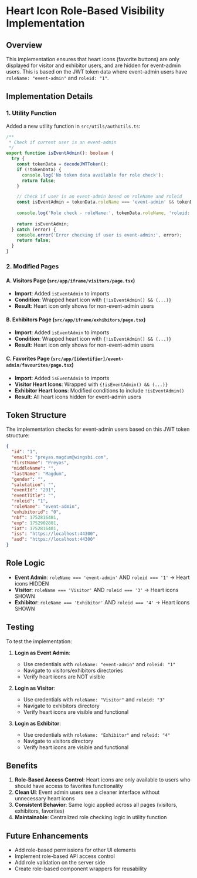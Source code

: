 # Heart Icon Role-Based Visibility Implementation

## Overview

This implementation ensures that heart icons (favorite buttons) are only displayed for visitor and exhibitor users, and are hidden for event-admin users. This is based on the JWT token data where event-admin users have `roleName: "event-admin"` and `roleid: "1"`.

## Implementation Details

### 1. Utility Function

Added a new utility function in `src/utils/authUtils.ts`:

```typescript
/**
 * Check if current user is an event-admin
 */
export function isEventAdmin(): boolean {
  try {
    const tokenData = decodeJWTToken();
    if (!tokenData) {
      console.log('No token data available for role check');
      return false;
    }

    // Check if user is an event-admin based on roleName and roleid
    const isEventAdmin = tokenData.roleName === 'event-admin' && tokenData.roleid === '1';
    
    console.log('Role check - roleName:', tokenData.roleName, 'roleid:', tokenData.roleid, 'isEventAdmin:', isEventAdmin);
    
    return isEventAdmin;
  } catch (error) {
    console.error('Error checking if user is event-admin:', error);
    return false;
  }
}
```

### 2. Modified Pages

#### A. Visitors Page (`src/app/iframe/visitors/page.tsx`)
- **Import**: Added `isEventAdmin` to imports
- **Condition**: Wrapped heart icon with `{!isEventAdmin() && (...)}`
- **Result**: Heart icon only shows for non-event-admin users

#### B. Exhibitors Page (`src/app/iframe/exhibitors/page.tsx`)
- **Import**: Added `isEventAdmin` to imports  
- **Condition**: Wrapped heart icon with `{!isEventAdmin() && (...)}`
- **Result**: Heart icon only shows for non-event-admin users

#### C. Favorites Page (`src/app/[identifier]/event-admin/favourites/page.tsx`)
- **Import**: Added `isEventAdmin` to imports
- **Visitor Heart Icons**: Wrapped with `{!isEventAdmin() && (...)}`
- **Exhibitor Heart Icons**: Modified conditions to include `!isEventAdmin()`
- **Result**: All heart icons hidden for event-admin users

## Token Structure

The implementation checks for event-admin users based on this JWT token structure:

```json
{
  "id": "1",
  "email": "preyas.magdum@wingsbi.com",
  "firstName": "Preyas",
  "middleName": "",
  "lastName": "Magdum",
  "gender": "",
  "salutation": "",
  "eventId": "291",
  "eventTitle": "",
  "roleid": "1",
  "roleName": "event-admin",
  "exhibitorid": "0",
  "nbf": 1752816481,
  "exp": 1752902881,
  "iat": 1752816481,
  "iss": "https://localhost:44300",
  "aud": "https://localhost:44300"
}
```

## Role Logic

- **Event Admin**: `roleName === 'event-admin'` AND `roleid === '1'` → Heart icons HIDDEN
- **Visitor**: `roleName === 'Visitor'` AND `roleid === '3'` → Heart icons SHOWN
- **Exhibitor**: `roleName === 'Exhibitor'` AND `roleid === '4'` → Heart icons SHOWN

## Testing

To test the implementation:

1. **Login as Event Admin**:
   - Use credentials with `roleName: "event-admin"` and `roleid: "1"`
   - Navigate to visitors/exhibitors directories
   - Verify heart icons are NOT visible

2. **Login as Visitor**:
   - Use credentials with `roleName: "Visitor"` and `roleid: "3"`
   - Navigate to exhibitors directory
   - Verify heart icons are visible and functional

3. **Login as Exhibitor**:
   - Use credentials with `roleName: "Exhibitor"` and `roleid: "4"`
   - Navigate to visitors directory
   - Verify heart icons are visible and functional

## Benefits

1. **Role-Based Access Control**: Heart icons are only available to users who should have access to favorites functionality
2. **Clean UI**: Event admin users see a cleaner interface without unnecessary heart icons
3. **Consistent Behavior**: Same logic applied across all pages (visitors, exhibitors, favorites)
4. **Maintainable**: Centralized role checking logic in utility function

## Future Enhancements

- Add role-based permissions for other UI elements
- Implement role-based API access control
- Add role validation on the server side
- Create role-based component wrappers for reusability 